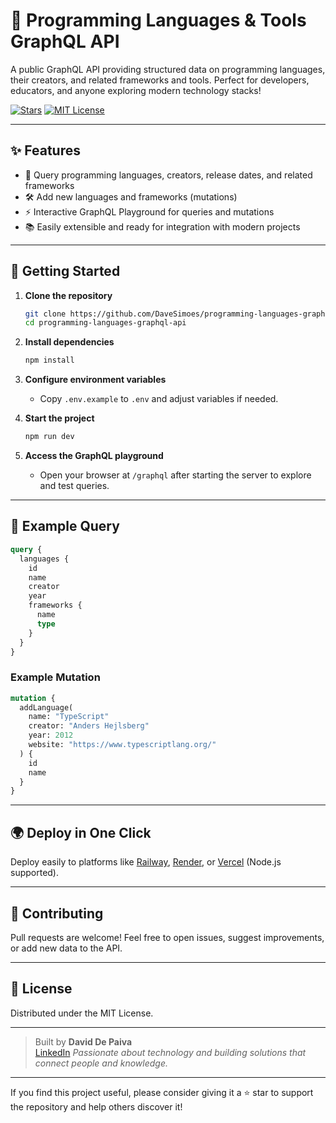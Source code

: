 # 🚀 Programming Languages & Tools GraphQL API

A public GraphQL API providing structured data on programming languages, their creators, and related frameworks and tools. Perfect for developers, educators, and anyone exploring modern technology stacks!

[![Stars](https://img.shields.io/github/stars/DaveSimoes/programming-languages-graphql-api?style=social)](https://github.com/DaveSimoes/programming-languages-graphql-api/stargazers)
[![MIT License](https://img.shields.io/badge/License-MIT-yellow.svg)](LICENSE)

---

## ✨ Features

- 🔎 Query programming languages, creators, release dates, and related frameworks
- 🛠️ Add new languages and frameworks (mutations)
- ⚡ Interactive GraphQL Playground for queries and mutations
- 📚 Easily extensible and ready for integration with modern projects

---

## 🚀 Getting Started

1. **Clone the repository**
   ```bash
   git clone https://github.com/DaveSimoes/programming-languages-graphql-api.git
   cd programming-languages-graphql-api
   ```
2. **Install dependencies**
   ```bash
   npm install
   ```
3. **Configure environment variables**
   - Copy `.env.example` to `.env` and adjust variables if needed.

4. **Start the project**
   ```bash
   npm run dev
   ```

5. **Access the GraphQL playground**
   - Open your browser at `/graphql` after starting the server to explore and test queries.

---

## 📝 Example Query

```graphql
query {
  languages {
    id
    name
    creator
    year
    frameworks {
      name
      type
    }
  }
}
```

### Example Mutation

```graphql
mutation {
  addLanguage(
    name: "TypeScript"
    creator: "Anders Hejlsberg"
    year: 2012
    website: "https://www.typescriptlang.org/"
  ) {
    id
    name
  }
}
```

---

## 🌍 Deploy in One Click

Deploy easily to platforms like [Railway](https://railway.app/), [Render](https://render.com/), or [Vercel](https://vercel.com/) (Node.js supported).

---

## 🤝 Contributing

Pull requests are welcome! Feel free to open issues, suggest improvements, or add new data to the API.

---

## 📄 License

Distributed under the MIT License.

---

> Built by **David De Paiva**  
> [LinkedIn](https://www.linkedin.com/in/dspaivadev/) 
> _Passionate about technology and building solutions that connect people and knowledge._

---
If you find this project useful, please consider giving it a ⭐ star to support the repository and help others discover it!
